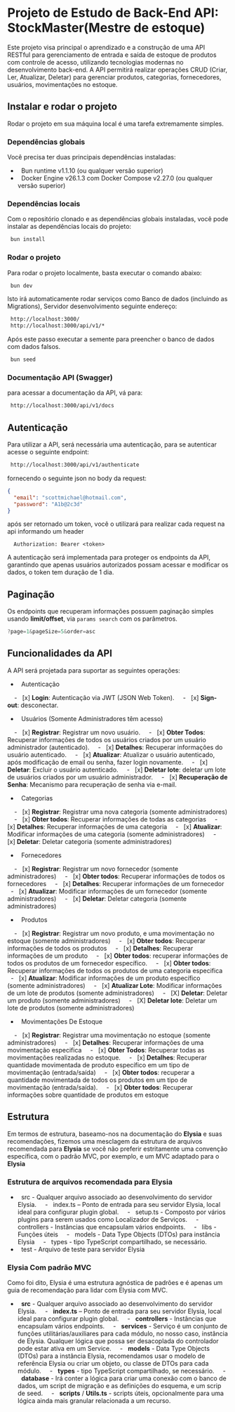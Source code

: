 # Projeto de Estudo de Back-End API: StockMaster(Mestre de estoque)

Este projeto visa principal o aprendizado e a construção de uma API RESTful para gerenciamento de entrada e saída de estoque de produtos com controle de acesso, utilizando tecnologias modernas no desenvolvimento back-end. A API permitirá realizar operações CRUD (Criar, Ler, Atualizar, Deletar) para gerenciar produtos, categorias, fornecedores, usuários, movimentações no estoque.

## Instalar e rodar o projeto

Rodar o projeto em sua máquina local é uma tarefa extremamente simples.

### Dependências globais

Você precisa ter duas principais dependências instaladas:

-   Bun runtime v1.1.10 (ou qualquer versão superior)
-   Docker Engine v26.1.3 com Docker Compose v2.27.0 (ou qualquer versão superior)

### Dependências locais

Com o repositório clonado e as dependências globais instaladas, você pode instalar as dependências locais do projeto:

```sh
 bun install
```

### Rodar o projeto

Para rodar o projeto localmente, basta executar o comando abaixo:

```sh
 bun dev
```

Isto irá automaticamente rodar serviços como Banco de dados (incluindo as Migrations), Servidor desenvolvimento seguinte endereço:

```sh
 http://localhost:3000/
 http://localhost:3000/api/v1/*
```

Após este passo executar a semente para preencher o banco de dados com dados falsos.

```sh
 bun seed
```

### Documentação API (Swagger)

para acessar a documentação da API, vá para:

```sh
 http://localhost:3000/api/v1/docs
```

## Autenticação

Para utilizar a API, será necessária uma autenticação, para se autenticar acesse o seguinte endpoint:

```sh
 http://localhost:3000/api/v1/authenticate
```

fornecendo o seguinte json no body da request:

```json
{
  "email": "scottmichael@hotmail.com",
  "password": "A1b@2c3d"
}
```

após ser retornado um token, você o utilizará para realizar cada request na api informando um header

```
  Authorization: Bearer <token>
```

A autenticação será implementada para proteger os endpoints da API, garantindo que apenas usuários autorizados possam acessar e modificar os dados, o token tem duração de 1 dia.

## Paginação

Os endpoints que recuperam informações possuem paginação simples usando **limit/offset**, via `params search` com os parâmetros.

```js
?page=1&pageSize=5&order=asc
```

## Funcionalidades da API

A API será projetada para suportar as seguintes operações:

-   Autenticação

    -   [x] **Login**: Autenticação via JWT (JSON Web Token).
    -   [x] **Sign-out**: desconectar.

-   Usuários (Somente Administradores têm acesso)

    -   [x] **Registrar**: Registrar um novo usuário.
    -   [x] **Obter Todos**: Recuperar informações de todos os usuários criados por um usuário administrador (autenticado).
    -   [x] **Detalhes**: Recuperar informações do usuário autenticado.
    -   [x] **Atualizar**: Atualizar o usuário autenticado, após modificação de email ou senha, fazer login novamente.
    -   [x] **Deletar**: Excluir o usuário autenticado.
    -   [x] **Deletar lote**: deletar um lote de usuários criados por um usuário administrador.
    -   [x] **Recuperação de Senha**: Mecanismo para recuperação de senha via e-mail.

-   Categorias

    -   [x] **Registrar**: Registrar uma nova categoria (somente administradores)
    -   [x] **Obter todos**: Recuperar informações de todas as categorias
    -   [x] **Detalhes**: Recuperar informações de uma categoria
    -   [x] **Atualizar**: Modificar informações de uma categoria (somente administradores)
    -   [x] **Deletar**: Deletar categoria (somente administradores)

-   Fornecedores

    -   [x] **Registrar**: Registrar um novo fornecedor (somente administradores)
    -   [x] **Obter todos**: Recuperar informações de todos os fornecedores
    -   [x] **Detalhes**: Recuperar informações de um fornecedor
    -   [x] **Atualizar**: Modificar informações de um fornecedor (somente administradores)
    -   [x] **Deletar**: Deletar categoria (somente administradores)

-   Produtos

    -   [x] **Registrar**: Registrar um novo produto, e uma movimentação no estoque (somente administradores)
    -   [x] **Obter todos**: Recuperar informações de todos os produtos
    -   [x] **Detalhes**: Recuperar informações de um produto
    -   [x] **Obter todos**: recuperar informações de todos os produtos de um fornecedor específico.
    -   [x] **Obter todos**: Recuperar informações de todos os produtos de uma categoria especifica
    -   [x] **Atualizar**: Modificar informações de um produto específico (somente administradores)
    -   [x] **Atualizar Lote**: Modificar informações de um lote de produtos (somente administradores)
    -   [X] **Deletar**: Deletar um produto (somente administradores)
    -   [X] **Deletar lote**: Deletar um lote de produtos (somente administradores)

-   Movimentações De Estoque

    -   [x] **Registrar**: Registrar uma movimentação no estoque (somente administradores)
    -   [x] **Detalhes**: Recuperar informações de uma movimentação especifica
    -   [x] **Obter Todos**: Recuperar todas as movimentações realizadas no estoque.
    -   [x] **Detalhes**: Recuperar quantidade movimentada de produto específico em um tipo de movimentação (entrada/saída)
    -   [x] **Obter todos**: recuperar a quantidade movimentada de todos os produtos em um tipo de movimentação (entrada/saída).
    -   [x] **Obter todos**: Recuperar informações sobre quantidade de produtos em estoque

## Estrutura

Em termos de estrutura, baseamo-nos na documentação do **Elysia** e suas recomendações, fizemos uma mesclagem da estrutura de arquivos recomendada para **Elysia** se você não preferir estritamente uma convenção específica, com o padrão MVC, por exemplo, e um MVC adaptado para o **Elysia**

### Estrutura de arquivos recomendada para Elysia

-   src - Qualquer arquivo associado ao desenvolvimento do servidor Elysia.
    -   index.ts – Ponto de entrada para seu servidor Elysia, local ideal para configurar plugin global.
    -   setup.ts - Composto por vários plugins para serem usados ​​como Localizador de Serviços.
    -   controllers - Instâncias que encapsulam vários endpoints.
    -   libs - Funções úteis
    -   models - Data Type Objects (DTOs) para instância Elysia
    -   types - tipo TypeScript compartilhado, se necessário.
-   test - Arquivo de teste para servidor Elysia

### Elysia Com padrão MVC

Como foi dito, Elysia é uma estrutura agnóstica de padrões e é apenas um guia de recomendação para lidar com Elysia com MVC.

-   **src** - Qualquer arquivo associado ao desenvolvimento do servidor Elysia.
    -   **index.ts** – Ponto de entrada para seu servidor Elysia, local ideal para configurar plugin global.
    -   **controllers** - Instâncias que encapsulam vários endpoints.
    -   **services** - Serviço é um conjunto de funções utilitárias/auxiliares para cada módulo, no nosso caso, instância de Elysia. Qualquer lógica que possa ser desacoplada do controlador pode estar ativa em um Service.
    -   **models** - Data Type Objects (DTOs) para a instância Elysia, recomendamos usar o modelo de referência Elysia ou criar um objeto, ou classe de DTOs para cada módulo.
    -   **types** - tipo TypeScript compartilhado, se necessário.
    -   **database** - Irá conter a lógica para criar uma conexão com o banco de dados, um script de migração e as definições do esquema, e um scrip de seed.
    -   **scripts** / **Utils.ts** - scripts úteis, opcionalmente para uma lógica ainda mais granular relacionada a um recurso.